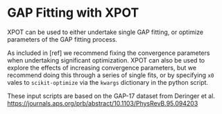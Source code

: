# GAP Fitting with XPOT

XPOT can be used to either undertake single GAP fitting, or optimize parameters of the GAP fitting process. 

As included in [ref] we recommend fixing the convergence parameters when undertaking significant optimization. XPOT can also be used to explore the effects of increasing convergence parameters, but we recommend doing this through a series of single fits, or by specifying `x0` vales to `scikit-optimize` via the `kwargs` dictionary in the python script. 

These input scripts are based on the GAP-17 dataset from Deringer et al. <https://journals.aps.org/prb/abstract/10.1103/PhysRevB.95.094203>

